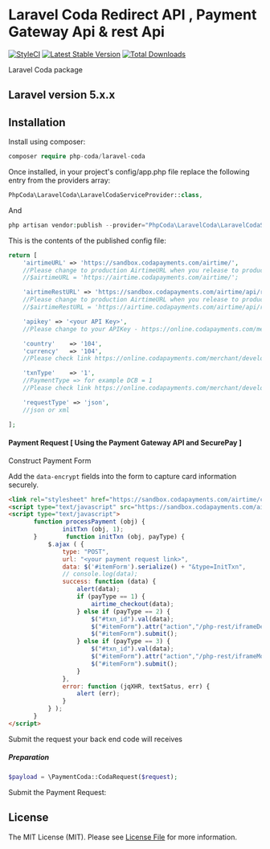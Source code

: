 # Laravel Coda Redirect API , Payment Gateway Api & rest Api

[![StyleCI](https://styleci.io/repos/98979571/shield?branch=master)](https://styleci.io/repos/98979571)
[![Latest Stable Version](https://poser.pugx.org/php-coda/laravel-coda/v/stable)](https://packagist.org/packages/php-coda/laravel-coda)
[![Total Downloads](https://poser.pugx.org/php-coda/laravel-coda/downloads)](https://packagist.org/packages/php-coda/laravel-coda)


Laravel Coda package

## Laravel version 5.x.x

## Installation

Install using composer:
```php
composer require php-coda/laravel-coda
```

Once installed, in your project's config/app.php file replace the following entry from the providers array:

```php
PhpCoda\LaravelCoda\LaravelCodaServiceProvider::class,
```

And 
```php 
php artisan vendor:publish --provider="PhpCoda\LaravelCoda\LaravelCodaServiceProvider" --force
```
This is the contents of the published config file:

```php
return [
    'airtimeURL' => 'https://sandbox.codapayments.com/airtime/',
    //Please change to production AirtimeURL when you release to production environment.
    //$airtimeURL = 'https://airtime.codapayments.com/airtime/';

    'airtimeRestURL' => 'https://sandbox.codapayments.com/airtime/api/restful/v1.0/Payment',
    //Please change to production AirtimeURL when you release to production environment.
    //$airtimeRestURL = 'https://airtime.codapayments.com/airtime/api/restful/v1.0/Payment';

    'apikey' => '<your API Key>',
    //Please change to your APIKey - https://online.codapayments.com/merchant/developer/references#api_key

    'country' 	 => '104',
    'currency' 	 => '104',
    //Please check link https://online.codapayments.com/merchant/developer/references#currency_codes

    'txnType' 	 => '1',
    //PaymentType => for example DCB = 1
    //Please check link https://online.codapayments.com/merchant/developer/documentation#paymentTypeInfo

    'requestType' => 'json',
    //json or xml

];
```

#### Payment Request [ Using the Payment Gateway API and SecurePay ]

Construct Payment Form

Add the `data-encrypt` fields into the form to capture card information securely.

```html
<link rel="stylesheet" href="https://sandbox.codapayments.com/airtime/css/airtime_v1.0.css">
<script type="text/javascript" src="https://sandbox.codapayments.com/airtime/js/airtime_v1.0.js"></script>
<script type="text/javascript">
       function processPayment (obj) {
               initTxn (obj, 1);
       }        function initTxn (obj, payType) {
           $.ajax ( {
               type: "POST",
               url: "<your payment request link>",
               data: $('#itemForm').serialize() + "&type=InitTxn",
               // console.log(data);
               success: function (data) {
                   alert(data);
                   if (payType == 1) {
                       airtime_checkout(data);
                   } else if (payType == 2) {
                       $("#txn_id").val(data);
                       $("#itemForm").attr("action","/php-rest/iframeDesktop.php");
                       $("#itemForm").submit();
                   } else if (payType == 3) {
                       $("#txn_id").val(data);
                       $("#itemForm").attr("action","/php-rest/iframeMobile.php");
                       $("#itemForm").submit();
                   }
               },
               error: function (jqXHR, textSatus, err) {
                   alert (err);
               }
           } );
       }    
</script>
```

Submit the request your back end code will receives

##### Preparation 

```php
$payload = \PaymentCoda::CodaRequest($request);
```

Submit the Payment Request:

## License

The MIT License (MIT). Please see [License File](LICENSE.md) for more information.